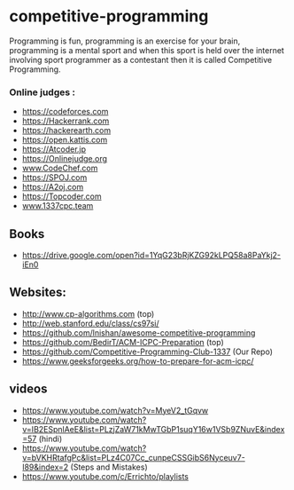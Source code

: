 # competitive-programming
Programming is fun, programming is an exercise for your brain, programming is a mental sport and when this sport is held over the internet involving sport programmer as a contestant then it is called Competitive Programming.
 
 ### Online judges :

- https://codeforces.com
- https://Hackerrank.com
- https://hackerearth.com
- https://open.kattis.com
- https://Atcoder.jp
- https://Onlinejudge.org
- www.CodeChef.com
- https://SPOJ.com
- https://A2oj.com
- https://Topcoder.com
- www.1337cpc.team
 
 ## Books 
 
 -  https://drive.google.com/open?id=1YqG23bRjKZG92kLPQ58a8PaYkj2-iEn0
 
 ## Websites:

- http://www.cp-algorithms.com (top)
- http://web.stanford.edu/class/cs97si/
- https://github.com/lnishan/awesome-competitive-programming
- https://github.com/BedirT/ACM-ICPC-Preparation (top)
- https://github.com/Competitive-Programming-Club-1337 (Our  Repo)
- https://www.geeksforgeeks.org/how-to-prepare-for-acm-icpc/

 ## videos 
- https://www.youtube.com/watch?v=MyeV2_tGqvw
- https://www.youtube.com/watch?v=IB2ESpnlAeE&list=PLzjZaW71kMwTGbP1suqY16w1VSb9ZNuvE&index=57 (hindi)
- https://www.youtube.com/watch?v=bVKHRtafgPc&list=PLz4C07Cc_cunpeCSSGibS6Nyceuv7-l89&index=2 (Steps and Mistakes)
- https://www.youtube.com/c/Errichto/playlists




